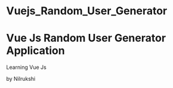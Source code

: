 # Vuejs_Random_User_Generator

# Vue Js Random User Generator Application

Learning Vue Js

by Nilrukshi
